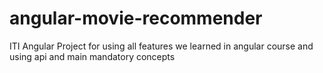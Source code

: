 # angular-movie-recommender
ITI Angular Project for using all features we learned in angular course and using api and main mandatory concepts
